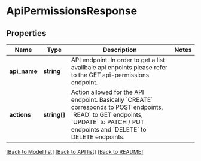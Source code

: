 # ApiPermissionsResponse

## Properties
Name | Type | Description | Notes
------------ | ------------- | ------------- | -------------
**api_name** | **string** | API endpoint. In order to get a list availbale api enpoints please refer to the GET api-permissions endpoint. | 
**actions** | **string[]** | Action allowed for the API endpoint. Basically &#x60;CREATE&#x60; corresponds to POST endpoints, &#x60;READ&#x60; to GET endpoints, &#x60;UPDATE&#x60; to PATCH / PUT endpoints and &#x60;DELETE&#x60; to DELETE endpoints. | 

[[Back to Model list]](../../README.md#documentation-for-models) [[Back to API list]](../../README.md#documentation-for-api-endpoints) [[Back to README]](../../README.md)

